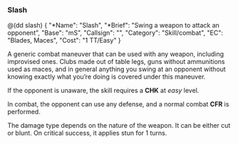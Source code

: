 ### Slash 

@(dd slash)
{ 
  "*Name": "Slash",
  "*Brief": "Swing a weapon to attack an opponent",
  "Base": "mS",
  "Callsign": "",
  "Category": "Skill/combat",
  "EC": "Blades, Maces",
  "Cost": "1 TT/Easy"
}

A generic combat maneuver that can be used with any weapon, 
including improvised ones. Clubs made out of table legs, 
guns without ammunitions used as maces, and in general anything you 
swing at an opponent without knowing exactly what you’re doing is 
covered under this maneuver.

If the opponent is unaware, the skill requires a **CHK** at *easy* level.

In combat, the opponent can use any defense, and a normal combat **CFR** is performed.

The damage type depends on the nature of the weapon. It can be either cut or blunt.
On critical success, it applies stun for 1 turns.
